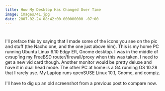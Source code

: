 ```yaml
---
title: How My Desktop Has Changed Over Time
image: images/41.jpg
date: 2007-02-24 08:42:00.000000000 -07:00
---
```

<a onblur="try {parent.deselectBloggerImageGracefully();} catch(e) {}" href="http://1.bp.blogspot.com/_kYEysMxY62I/ReC_cjmMVBI/AAAAAAAAABM/6gQj37OVuxw/s1600-h/Screenshot.png"><img style="margin: 0px auto 10px; display: block; text-align: center; cursor: pointer;" src="/images/old/Screenshot.png" alt="" id="BLOGGER_PHOTO_ID_5035234880712889362" border="0" /></a><br />I'll preface this by saying that I made some of the icons you see on the pic and stuff (the Nacho one, and the one just above him).  This is my home PC running Ubuntu Linux 6.10 Edgy Eft, Gnome desktop.  I was in the middle of cvsup'ing my FreeBSD router/firewall/proxy when this was taken.  I need to get a new vid card though.  Another monitor would be pretty deluxe and have it in dual head mode.  The other PC at home is a G4 running OS 10.28 that I rarely use.  My Laptop runs openSUSE Linux 10.1, Gnome, and compiz.<br /><br />I'll have to dig up an old screenshot from a previous post to compare now.
